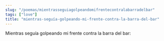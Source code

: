 ```yaml
---
slug: "/poemas/mientrasseguiagolpeandomifrentecontralabarradelbar"
tags: ["love"]
title: "mientras-seguía-golpeando-mi-frente-contra-la-barra-del-bar"
---
```

Mientras seguía golpeando mi frente contra la barra del bar: